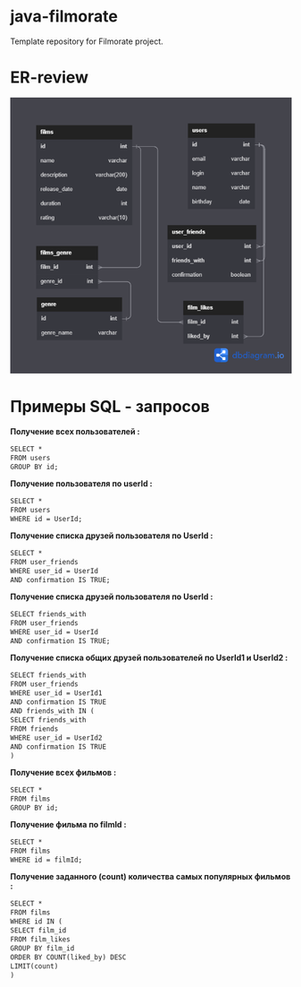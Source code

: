 # java-filmorate
Template repository for Filmorate project.

# ER-review

![This is an image](https://github.com/YakovMorkovkin/java-filmorate/blob/main/Filmorate%20.png)

# Примеры SQL - запросов

**Получение всех пользователей :**
```
SELECT *       
FROM users 
GROUP BY id;
```

**Получение пользователя по userId :**
```
SELECT *       
FROM users 
WHERE id = UserId;
```
**Получение списка друзей пользователя по UserId :**
```
SELECT *       
FROM user_friends
WHERE user_id = UserId
AND confirmation IS TRUE;
```
**Получение списка друзей пользователя по UserId :**
```
SELECT friends_with       
FROM user_friends
WHERE user_id = UserId
AND confirmation IS TRUE;
```
**Получение списка общих друзей пользователей по UserId1 и UserId2 :**
```
SELECT friends_with       
FROM user_friends
WHERE user_id = UserId1
AND confirmation IS TRUE
AND friends_with IN (
SELECT friends_with       
FROM friends
WHERE user_id = UserId2
AND confirmation IS TRUE
)
```
**Получение всех фильмов :**
```
SELECT *       
FROM films 
GROUP BY id;
```
**Получение фильма по filmId :**
```
SELECT *       
FROM films
WHERE id = filmId;
```
**Получение заданного (count) количества самых популярных фильмов :**
```
SELECT *       
FROM films
WHERE id IN (
SELECT film_id
FROM film_likes
GROUP BY film_id
ORDER BY COUNT(liked_by) DESC
LIMIT(count)
)
```

